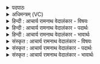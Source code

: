 <details><summary>पदपाठः</summary>

शि꣡क्षे꣢꣯यम्। अ꣣स्मै। दि꣡त्से꣢꣯यम्। श꣡ची꣢꣯पते। श꣡ची꣢꣯। प꣣ते। मनीषि꣡णे꣢। यत्। अ꣣ह꣢म्। गो꣡प꣢꣯तिः। गो। प꣣तिः। स्या꣢म्। १८३५।
</details>

<details><summary>अधिमन्त्रम् (VC)</summary>

- इन्द्रः
- गोषूक्त्यश्वसूक्तिनौ काण्वायनौ
- गायत्री
- षड्जः
</details>

<details><summary>हिन्दी : आचार्य रामनाथ वेदालंकार - विषयः</summary>

आगे फिर उसी विषय का वर्णन है।
</details>

<details><summary>हिन्दी : आचार्य रामनाथ वेदालंकार - पदार्थः</summary>

पदार्थान्वयभाषाः -  हे (शचीपते) सर्वशक्तिमान् जगदीश्वर ! (यदि अहम्) यदि मैं (गोपतिः) भूमियों वा धेनुओं का स्वामी हो जाऊँ,तो उन भूमियों वा धेनुओं को (दित्सेयम्) मैं दान करने का सङ्कल्प लूँ और (अस्मै मनीषिणे) इस मेधावी विद्वान् को (शिक्षेयम्) उनका दान कर दूँ ॥२॥
</details>

<details><summary>हिन्दी : आचार्य रामनाथ वेदालंकार - भावार्थः</summary>

भावार्थभाषाः -  धनपतियों का यह कर्तव्य है कि वे जिस धन के स्वामी हों,उस धन का कम से कम शतांश सत्पात्रों को अवश्य दान करें ॥२॥
</details>

<details><summary>संस्कृत : आचार्य रामनाथ वेदालंकार - विषयः</summary>

अथ पुनस्तमेव विषयमाह।
</details>

<details><summary>संस्कृत : आचार्य रामनाथ वेदालंकार - पदार्थः</summary>

पदार्थान्वयभाषाः -  हे शचीपते सर्वशक्तिमन् जगदीश ! (यदि अहम्) अहं चेत् (गोपतिः) गवां भुवां धेनूनां वा (पतिः) स्वामी (स्याम्) भवेयम्,तदा ताः भुवो धेनूर्वा (दित्सेयम्) दातुमिच्छेयम्, (अस्मै मनीषिणे) एतस्मै मेधाविने विदुषे (शिक्षेयम्) दद्यां च।[शिक्षतिर्दानकर्मा। निघं० ३।२०]॥२॥
</details>

<details><summary>संस्कृत : आचार्य रामनाथ वेदालंकार - भावार्थः</summary>

भावार्थभाषाः -  धनपतीनामिदं कर्तव्यं यत्ते यस्य धनस्य स्वामिनो भवेयुस्तस्य धनस्य न्यूनान्न्यूनं शतांशं सत्पात्रेभ्योऽवश्यं दद्युः ॥२॥
</details>
